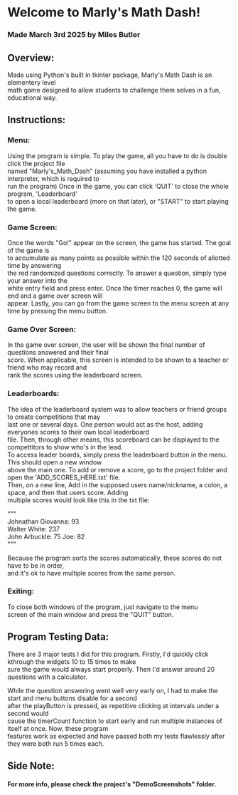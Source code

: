 # Welcome to Marly's Math Dash!
### Made March 3rd 2025 by Miles Butler

## Overview:
Made using Python's built in tkinter package, Marly's Math Dash is an elementery level  
math game designed to allow students to challenge them selves in a fun, educational way.   

## Instructions: 
###   Menu:
Using the program is simple. To play the game, all you have to do is double click the project file  
named "Marly's_Math_Dash" (assuming you have installed a python interpreter, which is required to  
run the program) Once in the game, you can click 'QUIT' to close the whole program, 'Leaderboard'    
to open a local leaderboard (more on that later), or "START" to start playing the game. 

### Game Screen:
Once the words "Go!" appear on the screen, the game has started. The goal of the game is    
to accumulate as many points as possible within the 120 seconds of allotted time by answering  
the red randomized questions correctly. To answer a question, simply type your answer into the  
white entry field and press enter. Once the timer reaches 0, the game will end and a game over screen will  
appear. Lastly, you can go from the game screen to the menu screen at any time by pressing the menu button.

### Game Over Screen:
In the game over screen, the user will be shown the final number of questions answered and their final  
score. When applicable, this screen is intended to be shown to a teacher or friend who may record and  
rank the scores using the leaderboard screen.

### Leaderboards:
The idea of the leaderboard system was to allow teachers or friend groups to create competitions that may  
last one or several days. One person would act as the host, adding everyones scores to their own local leaderboard  
file. Then, through other means, this scoreboard can be displayed to the compettitors to show who's in the lead.   
To access leader boards, simply press the leaderboard button in the menu. This should open a new window  
above the main one. To add or remove a score, go to the project folder and open the 'ADD_SCORES_HERE.txt' file.  
Then, on a new line, Add in the supposed users name/nickname, a colon, a space, and then that users score. Adding  
multiple scores would look like this in the txt file:             
  
"""  
Johnathan Giovanna: 93  
Walter White: 237  
John Arbuckle: 75
Joe: 82  
"""  

Because the program sorts the scores automatically, these scores do not have to be in order,  
and it's ok to have multiple scores from the same person.     

### Exiting:
To close both windows of the program, just navigate to the menu   
screen of the main window and press the "QUIT" button.

## Program Testing Data:
There are 3 major tests I did for this program. Firstly, I'd quickly click kthrough the widgets 10 to 15 times to make  
sure the game would always start properly. Then I'd answer around 20 questions with a calculator.  

While the question answering went well very early on, I had to make the start and menu buttons disable for a second  
after the playButton is pressed, as repetitive clicking at intervals under a second would  
cause the timerCount function to start early and run multiple instances of itself at once. Now, these program  
features work as expected and have passed both my tests flawlessly after they were both run 5 times each.


## Side Note:
#### For more info, please check the project's "DemoScreenshots" folder.


